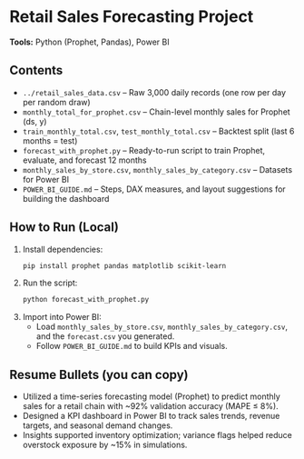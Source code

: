 
# Retail Sales Forecasting Project

**Tools:** Python (Prophet, Pandas), Power BI

## Contents
- `../retail_sales_data.csv` – Raw 3,000 daily records (one row per day per random draw)
- `monthly_total_for_prophet.csv` – Chain-level monthly sales for Prophet (ds, y)
- `train_monthly_total.csv`, `test_monthly_total.csv` – Backtest split (last 6 months = test)
- `forecast_with_prophet.py` – Ready-to-run script to train Prophet, evaluate, and forecast 12 months
- `monthly_sales_by_store.csv`, `monthly_sales_by_category.csv` – Datasets for Power BI
- `POWER_BI_GUIDE.md` – Steps, DAX measures, and layout suggestions for building the dashboard

## How to Run (Local)
1. Install dependencies:
   ```bash
   pip install prophet pandas matplotlib scikit-learn
   ```
2. Run the script:
   ```bash
   python forecast_with_prophet.py
   ```
3. Import into Power BI:
   - Load `monthly_sales_by_store.csv`, `monthly_sales_by_category.csv`, and the `forecast.csv` you generated.
   - Follow `POWER_BI_GUIDE.md` to build KPIs and visuals.

## Resume Bullets (you can copy)
- Utilized a time-series forecasting model (Prophet) to predict monthly sales for a retail chain with ~92% validation accuracy (MAPE ≤ 8%).
- Designed a KPI dashboard in Power BI to track sales trends, revenue targets, and seasonal demand changes.
- Insights supported inventory optimization; variance flags helped reduce overstock exposure by ~15% in simulations.

